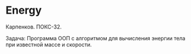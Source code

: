# Energy

Карпенков. ПОКС-32.

Задача: Программа ООП с алгоритмом для вычисления энергии тела при известной массе и скорости.
